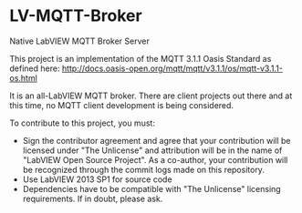# LV-MQTT-Broker
Native LabVIEW MQTT Broker Server

This project is an implementation of the MQTT 3.1.1 Oasis Standard as defined here:
http://docs.oasis-open.org/mqtt/mqtt/v3.1.1/os/mqtt-v3.1.1-os.html

It is an all-LabVIEW MQTT broker. There are client projects out there and at this time, no MQTT client development is being considered.

To contribute to this project, you must: 
- Sign the contributor agreement and agree that your contribution will be licensed under "The Unlicense" and attribution will be in the name of "LabVIEW Open Source Project". As a co-author, your contribution will be recognized through the commit logs made on this repository.
- Use LabVIEW 2013 SP1 for source code
- Dependencies have to be compatible with "The Unlicense" licensing requirements. If in doubt, please ask.

